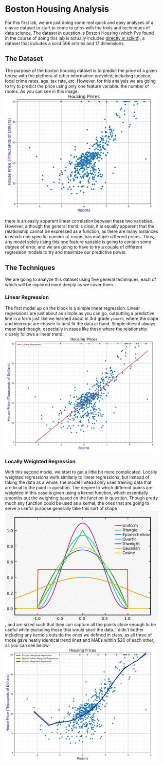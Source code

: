 # Boston Housing Analysis 

For this first lab, we are just doing some real quick and easy analyses of a classic dataset to start to come to grips with the tools and techniques of data science. The dataset in question is Boston Housing (which I've found in the course of doing this lab is actually included [directly in scikit!](https://scikit-learn.org/stable/modules/generated/sklearn.datasets.load_boston.html)), a dataset that includes a solid 506 entries and 17 dimensions.

## The Dataset
The purpose of the boston housing dataset is to predict the price of a given house with the plethora of other information provided, including location, local crime rates, age, tax rate, etc. However, for this analysis we are going to try to predict the price using only one feature variable: the number of rooms. As you can see in this image: ![](img1.jpg)

there is an easily apparent linear correlation between these two variables. However, although the general trend is clear, it is equally apparent that the relationship cannot be expressed as a function, as there are many instances in which one specific number of rooms has multiple different prices. Thus, any model solely using this one feature variable is going to contain some degree of error, and we are going to have to try a couple of different regression models to try and maximize our predictive power.

## The Techniques
We are going to analyze this dataset using five general techniques, each of which will be explored more deeply as we cover them.

### Linear Regression
The first model up on the block is a simple linear regression. Linear regressions are just about as simple as you can go, outputting a predictive line in a form just like we learned about in 3rd grade `y=mx+b`, where the slope and intercept are chosen to best fit the data at hand. Simple doesnt always mean bad though, especially in cases like these where the relationship closely follows a linear trend. ![](img2.jpg)

### Locally Weighted Regression
With this second model, we start to get a little bit more complicated. Locally weighted regressions work similarly to linear regressions, but instead of taking the data as a whole, the model instead only uses training data that are local to the point in question. The degree to which different points are weighted in this case is given using a kernel function, which essentially smooths out the weighting based on the function in question. Though pretty much any function could be used as a kernel, the ones that are going to serve a useful purpose generally take this sort of shape ![](img3.jpg), and are sized such that they can capture all the points close enough to be useful while excluding those that would snarl the data. I didn't bother including any kernels outside the ones we defined in class, as all three of those gave nearly identical trend lines and MAEs within $20 of each other, as you can see below. ![](img4.jpg)
